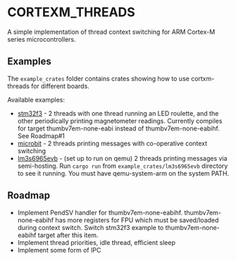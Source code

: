 # CORTEXM_THREADS

A simple implementation of thread context switching for 
ARM Cortex-M series microcontrollers.

## Examples
The `example_crates` folder contains crates showing how to 
use cortxm-threads for different boards.

Available examples:
 - [stm32f3](./example_crates/stm32f3) - 2 threads with one 
 thread running an LED roulette, and the other periodically
 printing magnetometer readings. Currently compiles for target
 thumbv7em-none-eabi instead of thumbv7em-none-eabihf. See Roadmap#1
 - [microbit](./example_crates/microbit) - 2 threads printing
 messages with co-operative context switching
 - [lm3s6965evb](./example_crates/lm3s6965evb) - (set up to run
 on qemu) 2 threads printing messages via semi-hosting.
 Run `cargo run` from `example_crates/lm3s6965evb` directory
 to see it running. You must have qemu-system-arm on the system PATH.

## Roadmap
 - Implement PendSV handler for thumbv7em-none-eabihf. thumbv7em-none-eabihf
 has more registers for FPU which must be saved/loaded during context switch.
 Switch stm32f3 example to thumbv7em-none-eabihf target after this item.
 - Implement thread priorities, idle thread, efficient sleep
 - Implement some form of IPC
